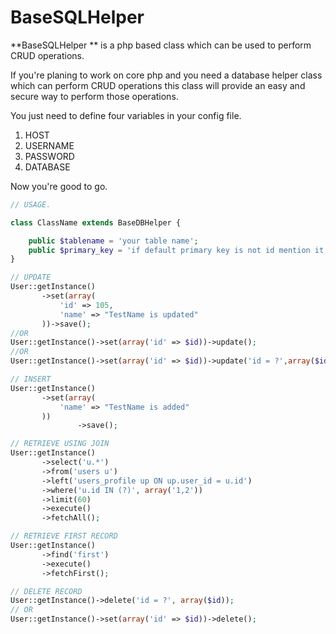 BaseSQLHelper
=============
**BaseSQLHelper ** is a php based class which can be used to perform CRUD operations.

If you're planing to work on core php and you need a database helper class which can perform CRUD operations this class will provide an easy and secure way to perform those operations.

You just need to define four variables in your config file.

1. HOST
2. USERNAME
3. PASSWORD
4. DATABASE

Now you're good to go.


```php
// USAGE.

class ClassName extends BaseDBHelper {

    public $tablename = 'your table name';
    public $primary_key = 'if default primary key is not id mention it here.';
}
 ```
 ```php
// UPDATE
User::getInstance()
		->set(array(
			'id' => 105,
			'name' => "TestName is updated"
		))->save();
//OR 
User::getInstance()->set(array('id' => $id))->update();
//OR 
User::getInstance()->set(array('id' => $id))->update('id = ?',array($id));

// INSERT
User::getInstance()
		->set(array(
			'name' => "TestName is added"
		))
                ->save();

// RETRIEVE USING JOIN
User::getInstance()
		->select('u.*')
		->from('users u')
		->left('users_profile up ON up.user_id = u.id')
		->where('u.id IN (?)', array('1,2'))
		->limit(60)
		->execute()
		->fetchAll();

// RETRIEVE FIRST RECORD
User::getInstance()
		->find('first')
		->execute()
		->fetchFirst();

// DELETE RECORD
User::getInstance()->delete('id = ?', array($id));
// OR 
User::getInstance()->set(array('id' => $id))->delete();
 ```